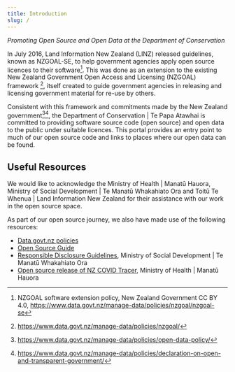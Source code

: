 ```yaml
---
title: Introduction
slug: /
---
```


*Promoting Open Source and Open Data at the Department of Conservation*

In July 2016, Land Information New Zealand (LINZ) released guidelines, known as NZGOAL-SE, to help government agencies apply open source licences to their software[^1]. This was done as an extension to the existing New Zealand Government Open Access and Licensing (NZGOAL) framework [^2], itself created to guide government agencies in releasing and licensing government material for re-use by others.

Consistent with this framework and commitments made by the New Zealand government[^3][^4], the Department of Conservation | Te Papa Atawhai is committed to providing software source code (open source) and open data to the public under suitable licences. This portal provides an entry point to much of our open source code and links to places where our open data can be found.

## Useful Resources

We would like to acknowledge the Ministry of Health | Manatū Hauora, Ministry of Social Development | Te Manatū Whakahiato Ora and Toitū Te Whenua | Land Information New Zealand for their assistance with our work in the open source space.

As part of our open source journey, we also have made use of the following resources:

* [Data.govt.nz policies](https://www.data.govt.nz/manage-data/policies/)
* [Open Source Guide](https://opensource.guide/)
* [Responsible Disclosure Guidelines](https://www.msd.govt.nz/about-msd-and-our-work/tools/responsible-disclosure-guidelines.html), Ministry of Social Development | Te Manatū Whakahiato Ora
* [Open source release of NZ COVID Tracer](https://www.health.govt.nz/our-work/diseases-and-conditions/covid-19-novel-coronavirus/covid-19-resources-and-tools/nz-covid-tracer-app/open-source-release-nz-covid-tracer), Ministry of Health | Manatū Hauora


[^1]:NZGOAL software extension policy, New Zealand Government CC BY 4.0, <https://www.data.govt.nz/manage-data/policies/nzgoal/nzgoal-se>
[^2]:https://www.data.govt.nz/manage-data/policies/nzgoal/
[^3]:https://www.data.govt.nz/manage-data/policies/open-data-policy/
[^4]:https://www.data.govt.nz/manage-data/policies/declaration-on-open-and-transparent-government/